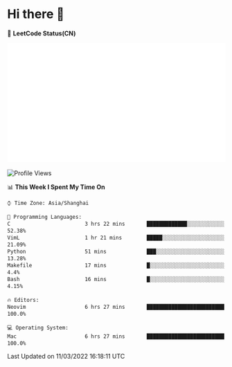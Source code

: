 # Hi there 👋

📝 **LeetCode Status(CN)**

![wsmbsbbz's LeetCode status](https://github.com/wsmbsbbz/wsmbsbbz/blob/main/status.svg)

<!--
**wsmbsbbz/wsmbsbbz** is a ✨ _special_ ✨ repository because its `README.md` (this file) appears on your GitHub profile.

Here are some ideas to get you started:

- 🔭 I’m currently working on ...
- 🌱 I’m currently learning ...
- 👯 I’m looking to collaborate on ...
- 🤔 I’m looking for help with ...
- 💬 Ask me about ...
- 📫 How to reach me: ...
- 😄 Pronouns: ...
- ⚡ Fun fact: ...
-->
<!--START_SECTION:waka-->
![Profile Views](http://img.shields.io/badge/Profile%20Views-0-blue)

📊 **This Week I Spent My Time On** 

```text
⌚︎ Time Zone: Asia/Shanghai

💬 Programming Languages: 
C                        3 hrs 22 mins       █████████████░░░░░░░░░░░░   52.38% 
VimL                     1 hr 21 mins        █████░░░░░░░░░░░░░░░░░░░░   21.09% 
Python                   51 mins             ███░░░░░░░░░░░░░░░░░░░░░░   13.28% 
Makefile                 17 mins             █░░░░░░░░░░░░░░░░░░░░░░░░   4.4% 
Bash                     16 mins             █░░░░░░░░░░░░░░░░░░░░░░░░   4.15%

🔥 Editors: 
Neovim                   6 hrs 27 mins       █████████████████████████   100.0%

💻 Operating System: 
Mac                      6 hrs 27 mins       █████████████████████████   100.0%

```


 Last Updated on 11/03/2022 16:18:11 UTC
<!--END_SECTION:waka-->
